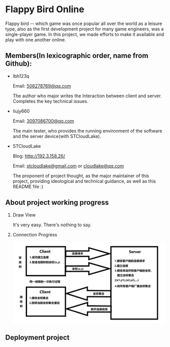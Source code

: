 # Flappy Bird Online
Flappy bird -- which game was once popular all over the world as a leisure type, also as the first development project for many game engineers, was a single-player game. In this project, we made efforts to make it available and play with one another online.

## Members(In lexicographic order, name from Github):

- lbh123q

  Email: 508278769@qq.com

  The author who major writes the Interaction between client and server. Completes the key technical issues.

- liujy660

  Email: 3097086700@qq.com

  The main tester, who provides the running environment of the software and the server device(with STCloudLake).

- STCloudLake

  Blog: http://192.3.158.26/

  Email: stcloudlake@gmail.com or cloudlake@qq.com

  The proponent of project thought, as the major maintainer of this project, providing ideological and technical guidance, as well as this README file :)

## About project working progress

1. Draw View

   It's very easy. There's nothing to say.

2. Connection Progress

   ![交互流程图](https://raw.githubusercontent.com/NENU-A624/FlappyBirdOnline/master/README/%E4%BA%A4%E4%BA%92%E6%B5%81%E7%A8%8B%E5%9B%BE.png?token=GHSAT0AAAAAABUMVJQVSZ6RZY3SMFR2I6NMYU4EAJQ)

## Deployment project









